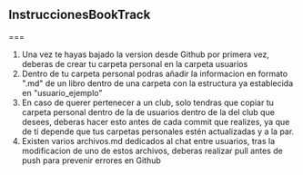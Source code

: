 ## InstruccionesBookTrack
===
1. Una vez te hayas bajado la version desde Github por primera vez, deberas de crear tu carpeta personal en la carpeta usuarios
2. Dentro de tu carpeta personal podras añadir la informacion en formato ".md" de un libro dentro de una carpeta con la estructura ya establecida en "usuario_ejemplo"
3. En caso de querer pertenecer a un club, solo tendras que copiar tu carpeta personal dentro de la de usuarios dentro de la del club que desees, deberas hacer esto antes de cada commit que realizes, ya que de tí depende que tus carpetas personales estén actualizadas y a la par.
4. Existen varios archivos.md dedicados al chat entre usuarios, tras la modificacion de uno de estos archivos, deberas realizar pull antes de push para prevenir errores en Github
